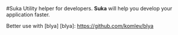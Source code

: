 #Suka
Utility helper for developers.
**Suka** will help you develop your application faster.


Better use with [blya]
[blya]: https://github.com/komlev/blya
